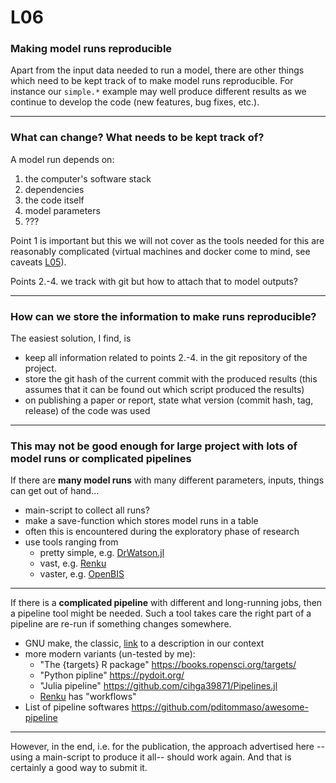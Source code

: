 # L06
### Making model runs reproducible

Apart from the input data needed to run a model, there are other things which need to be kept track of to make model runs reproducible.  For instance our `simple.*` example may well produce different results as we continue to develop the code (new features, bug fixes, etc.).

---

### What can change?  What needs to be kept track of?

A model run depends on:
1. the computer's software stack
2. dependencies
3. the code itself
4. model parameters
5. ???

Point 1 is important but this we will not cover as the tools needed for this are reasonably complicated (virtual machines and docker come to mind, see caveats [L05](L05_dependencies.md#caveats-of-virtual-environments)).

Points 2.-4. we track with git but how to attach that to model outputs?

---

### How can we store the information to make runs reproducible?

The easiest solution, I find, is

- keep all information related to points 2.-4. in the git repository of the project.
- store the git hash of the current commit with the produced results (this assumes that it can be found out which script produced the results)
- on publishing a paper or report, state what version (commit hash, tag, release) of the code was used

---

### This may not be good enough for large project with lots of model runs or complicated pipelines

If there are **many model runs** with many different parameters, inputs, things can get out of hand...

- main-script to collect all runs?
- make a save-function which stores model runs in a table
- often this is encountered during the exploratory phase of research
- use tools ranging from
  - pretty simple, e.g. [DrWatson.jl](https://github.com/JuliaDynamics/DrWatson.jl)
  - vast, e.g. [Renku](https://renkulab.io/)
  - vaster, e.g. [OpenBIS](https://sis.id.ethz.ch/services/rdm/openbis.html)

---

If there is a **complicated pipeline** with different and long-running jobs, then a pipeline tool might be needed.  Such a tool takes care the right part of a pipeline are re-run if something changes somewhere.

<div class="fragment" data-fragment-index="1">

- GNU make, the classic, [link](https://goodresearch.dev/pipelines#document-pipelines-with-make) to a description in our context
- more modern variants (un-tested by me):
  - "The {targets} R package" https://books.ropensci.org/targets/
  - "Python pipline" https://pydoit.org/
  - "Julia pipeline" https://github.com/cihga39871/Pipelines.jl
  - [Renku](https://renkulab.io/) has "workflows"
- List of pipeline softwares https://github.com/pditommaso/awesome-pipeline

</div>

---

However, in the end, i.e. for the publication, the approach advertised here --using a main-script to produce it all-- should work again.  And that is certainly a good way to submit it.
